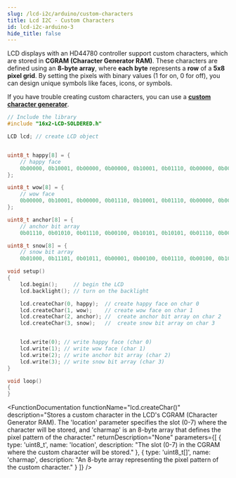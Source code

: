 ```yaml
---
slug: /lcd-i2c/arduino/custom-characters
title: Lcd I2C - Custom Characters
id: lcd-i2c-arduino-3
hide_title: false
---
```


LCD displays with an HD44780 controller support custom characters, which are stored in **CGRAM (Character Generator RAM)**. These characters are defined using an **8-byte array**, where **each byte** represents a **row** of a **5x8 pixel grid**. By setting the pixels with binary values (1 for on, 0 for off), you can design unique symbols like faces, icons, or symbols.

<InfoBox>If you have trouble creating custom characters, you can use a [**custom character generator**](https://maxpromer.github.io/LCD-Character-Creator/). </InfoBox>

```cpp
// Include the library
#include "16x2-LCD-SOLDERED.h"

LCD lcd; // create LCD object


uint8_t happy[8] = {
    // happy face
    0b00000, 0b10001, 0b00000, 0b00000, 0b10001, 0b01110, 0b00000, 0b00000,
};

uint8_t wow[8] = {
    // wow face
    0b00000, 0b10001, 0b00000, 0b01110, 0b10001, 0b01110, 0b00000, 0b00000,
};

uint8_t anchor[8] = {
    // anchor bit array
    0b01110, 0b01010, 0b01110, 0b00100, 0b10101, 0b10101, 0b01110, 0b00100};

uint8_t snow[8] = {
    // snow bit array
    0b01000, 0b11101, 0b01011, 0b00001, 0b00100, 0b01110, 0b00100, 0b10000};

void setup()
{
    lcd.begin();     // begin the LCD
    lcd.backlight(); // turn on the backlight

    lcd.createChar(0, happy);  // create happy face on char 0
    lcd.createChar(1, wow);    // create wow face on char 1
    lcd.createChar(2, anchor); //  create anchor bit array on char 2
    lcd.createChar(3, snow);   //  create snow bit array on char 3


    lcd.write(0); // write happy face (char 0)
    lcd.write(1); // write wow face (char 1)
    lcd.write(2); // write anchor bit array (char 2)
    lcd.write(3); // write snow bit array (char 3)
}

void loop()
{
}
```

<FunctionDocumentation
  functionName="lcd.createChar()"
  description="Stores a custom character in the LCD's CGRAM (Character Generator RAM). The 'location' parameter specifies the slot (0-7) where the character will be stored, and 'charmap' is an 8-byte array that defines the pixel pattern of the character."
  returnDescription="None"
  parameters={[ 
    { type: 'uint8_t', name: 'location', description: "The slot (0-7) in the CGRAM where the custom character will be stored." },
    { type: 'uint8_t[]', name: 'charmap', description: "An 8-byte array representing the pixel pattern of the custom character." }
  ]}
/>

<CenteredImage src="/img/lcd-i2c/custom_chars.png" alt="tca schematic" caption="LCD Preview" width="700px" />

<QuickLink 
  title="Custom_Chars.ino" 
  description="Example file for displaying custom characters using the LCD I2C display"
  url="https://github.com/SolderedElectronics/Soldered-16x2-LCD-Arduino-Library/blob/main/examples/Custom_Chars/Custom_Chars.ino" 
/>